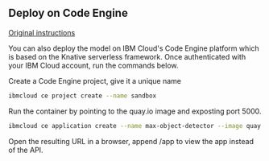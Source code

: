 ## Deploy on Code Engine

[Original instructions](https://hub.docker.com/r/codait/max-object-detector#deploy-on-code-engine)

You can also deploy the model on IBM Cloud's Code Engine platform which is based on the Knative serverless framework. Once authenticated with your IBM Cloud account, run the commands below.

Create a Code Engine project, give it a unique name

```bash
ibmcloud ce project create --name sandbox
```

Run the container by pointing to the quay.io image and exposting port 5000.

```bash
ibmcloud ce application create --name max-object-detector --image quay.io/codait/max-object-detector --port 5000
```

Open the resulting URL in a browser, append /app to view the app instead of the API.
